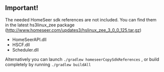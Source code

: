## Important!
The needed HomeSeer sdk references are not included. You can find them in the latest hs3linux_zee package (http://www.homeseer.com/updates3/hslinux_zee_3_0_0_125.tar.gz)

* HomeSeerAPI.dll
* HSCF.dll
* Scheduler.dll

Alternatively you can launch `./gradlew homeseerCopySdkReferences` , or build completely by running `./gradlew buildAll`